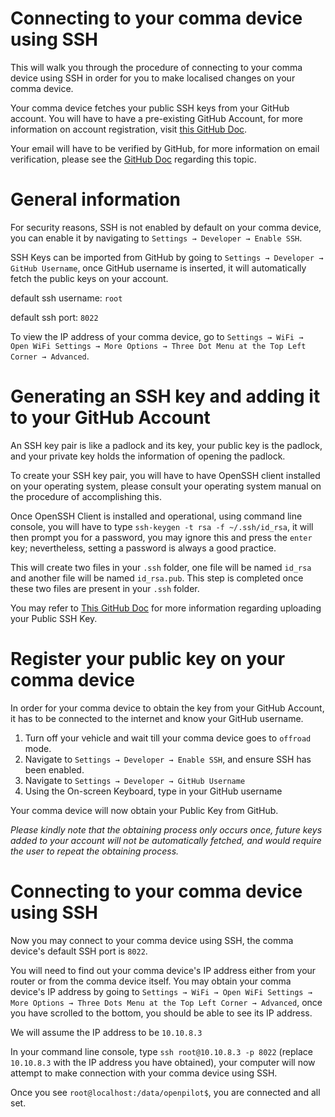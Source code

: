 # Connecting to your comma device using SSH
This will walk you through the procedure of connecting to your comma device using SSH in order for you to make localised changes on your comma device.

Your comma device fetches your public SSH keys from your GitHub account. You will have to have a pre-existing GitHub Account, for more information on account registration, visit [this GitHub Doc](https://docs.github.com/en/github/getting-started-with-github/signing-up-for-a-new-github-account).

Your email will have to be verified by GitHub, for more information on email verification, please see the [GitHub Doc](https://docs.github.com/en/github/getting-started-with-github/verifying-your-email-address) regarding this topic.

# General information
For security reasons, SSH is not enabled by default on your comma device, you can enable it by navigating to `Settings → Developer → Enable SSH`.

SSH Keys can be imported from GitHub by going to `Settings → Developer → GitHub Username`, once GitHub username is inserted, it will automatically fetch the public keys on your account.

default ssh username: `root`

default ssh port: `8022`

To view the IP address of your comma device, go to `Settings → WiFi → Open WiFi Settings → More Options → Three Dot Menu at the Top Left Corner → Advanced`.

# Generating an SSH key and adding it to your GitHub Account
An SSH key pair is like a padlock and its key, your public key is the padlock, and your private key holds the information of opening the padlock.

To create your SSH key pair, you will have to have OpenSSH client installed on your operating system, please consult your operating system manual on the procedure of accomplishing this.

Once OpenSSH Client is installed and operational, using command line console, you will have to type `ssh-keygen -t rsa -f ~/.ssh/id_rsa`, it will then prompt you for a password, you may ignore this and press the `enter` key; nevertheless, setting a password is always a good practice.

This will create two files in your `.ssh` folder, one file will be named `id_rsa` and another file will be named `id_rsa.pub`. This step is completed once these two files are present in your `.ssh` folder.

You may refer to [This GitHub Doc](https://docs.github.com/en/github/authenticating-to-github/adding-a-new-ssh-key-to-your-github-account) for more information regarding uploading your Public SSH Key.

# Register your public key on your comma device
In order for your comma device to obtain the key from your GitHub Account, it has to be connected to the internet and know your GitHub username.

1. Turn off your vehicle and wait till your comma device goes to `offroad` mode.
2. Navigate to `Settings → Developer → Enable SSH`, and ensure SSH has been enabled.
3. Navigate to `Settings → Developer → GitHub Username`
4. Using the On-screen Keyboard, type in your GitHub username

Your comma device will now obtain your Public Key from GitHub.

*Please kindly note that the obtaining process only occurs once, future keys added to your account will not be automatically fetched, and would require the user to repeat the obtaining process.*

# Connecting to your comma device using SSH
Now you may connect to your comma device using SSH, the comma device's default SSH port is `8022`.

You will need to find out your comma device's IP address either from your router or from the comma device itself. You may obtain your comma device's IP address by going to `Settings → WiFi → Open WiFi Settings → More Options → Three Dots Menu at the Top Left Corner → Advanced`, once you have scrolled to the bottom, you should be able to see its IP address.

We will assume the IP address to be `10.10.8.3`

In your command line console, type `ssh root@10.10.8.3 -p 8022` (replace `10.10.8.3` with the IP address you have obtained), your computer will now attempt to make connection with your comma device using SSH.

Once you see `root@localhost:/data/openpilot$`, you are connected and all set.
